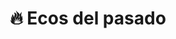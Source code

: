 ---
layout: archive
title: 🔥 Ecos del pasado
description: Todos los poemas que hemos envíado
permalink: /poemas/
---